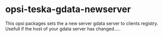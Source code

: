 # opsi-teska-gdata-newserver

This opsi packages sets the a new server gdata server to clients registry. Usefull if the host of your gdata server has changed.....
